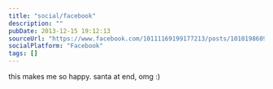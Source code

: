 ```yaml
---
title: "social/facebook"
description: ""
pubDate: 2013-12-15 19:12:13
sourceUrl: "https://www.facebook.com/10111169199177213/posts/10101986897089203"
socialPlatform: "Facebook"
tags: []
---
```


this makes me so happy. santa at end, omg :)
